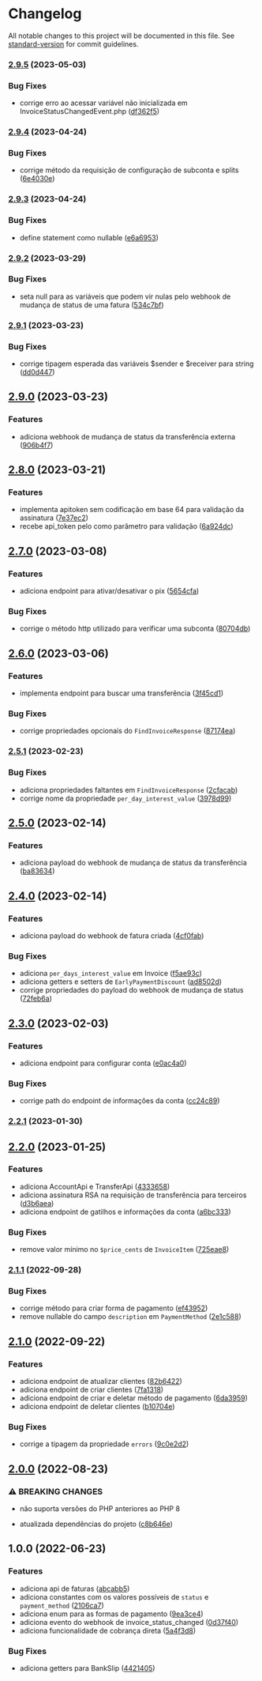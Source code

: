 # Changelog

All notable changes to this project will be documented in this file. See [standard-version](https://github.com/conventional-changelog/standard-version) for commit guidelines.

### [2.9.5](https://github.com/jetimob/iugu-sdk-php-laravel/compare/v2.9.4...v2.9.5) (2023-05-03)


### Bug Fixes

* corrige erro ao acessar variável não inicializada em InvoiceStatusChangedEvent.php ([df362f5](https://github.com/jetimob/iugu-sdk-php-laravel/commit/df362f529a1763e049f2cfa3351f296a2c136b78))

### [2.9.4](https://github.com/jetimob/iugu-sdk-php-laravel/compare/v2.9.3...v2.9.4) (2023-04-24)


### Bug Fixes

* corrige método da requisição de configuração de subconta e splits ([6e4030e](https://github.com/jetimob/iugu-sdk-php-laravel/commit/6e4030e65a61ea8162a2fa5ac1b391844018ebc9))

### [2.9.3](https://github.com/jetimob/iugu-sdk-php-laravel/compare/v2.9.2...v2.9.3) (2023-04-24)


### Bug Fixes

* define statement como nullable ([e6a6953](https://github.com/jetimob/iugu-sdk-php-laravel/commit/e6a69536ca501a7057c1f66d4f595139efdb3846))

### [2.9.2](https://github.com/jetimob/iugu-sdk-php-laravel/compare/v2.9.1...v2.9.2) (2023-03-29)


### Bug Fixes

* seta null para as variáveis que podem vir nulas pelo webhook de mudança de status de uma fatura ([534c7bf](https://github.com/jetimob/iugu-sdk-php-laravel/commit/534c7bf6b752d5799e4757c92984f05f9eb9811c))

### [2.9.1](https://github.com/jetimob/iugu-sdk-php-laravel/compare/v2.9.0...v2.9.1) (2023-03-23)


### Bug Fixes

* corrige tipagem esperada das variáveis $sender e $receiver para string ([dd0d447](https://github.com/jetimob/iugu-sdk-php-laravel/commit/dd0d4471421c2978e976e9c15cdc30a9601ce5a5))

## [2.9.0](https://github.com/jetimob/iugu-sdk-php-laravel/compare/v2.8.0...v2.9.0) (2023-03-23)


### Features

* adiciona webhook de mudança de status da transferência externa ([906b4f7](https://github.com/jetimob/iugu-sdk-php-laravel/commit/906b4f784cf1d0e69e052ef72039084be820be6b))

## [2.8.0](https://github.com/jetimob/iugu-sdk-php-laravel/compare/v2.7.0...v2.8.0) (2023-03-21)


### Features

* implementa apitoken sem codificação em base 64 para validação da assinatura ([7e37ec2](https://github.com/jetimob/iugu-sdk-php-laravel/commit/7e37ec26e931f912423da7c2bb5d0325295fc379))
* recebe api_token pelo como parãmetro para validação ([6a924dc](https://github.com/jetimob/iugu-sdk-php-laravel/commit/6a924dcf8abc0b57441088186ee75f29377d7840))

## [2.7.0](https://github.com/jetimob/iugu-sdk-php-laravel/compare/v2.6.0...v2.7.0) (2023-03-08)


### Features

* adiciona endpoint para ativar/desativar o pix ([5654cfa](https://github.com/jetimob/iugu-sdk-php-laravel/commit/5654cfa60087608cd8af2e98071e6f5011d47315))


### Bug Fixes

* corrige o método http utilizado para verificar uma subconta ([80704db](https://github.com/jetimob/iugu-sdk-php-laravel/commit/80704db1237d4f70d5797095ba221f26216460ff))

## [2.6.0](https://github.com/jetimob/iugu-sdk-php-laravel/compare/v2.5.1...v2.6.0) (2023-03-06)


### Features

* implementa endpoint para buscar uma transferência ([3f45cd1](https://github.com/jetimob/iugu-sdk-php-laravel/commit/3f45cd19dbd9c1b6dd4cdfa71376f01d2ef09b41))


### Bug Fixes

* corrige propriedades opcionais do `FindInvoiceResponse` ([87174ea](https://github.com/jetimob/iugu-sdk-php-laravel/commit/87174ead36cfb6e41100400d380773938cc436ce))

### [2.5.1](https://github.com/jetimob/iugu-sdk-php-laravel/compare/v2.5.0...v2.5.1) (2023-02-23)


### Bug Fixes

* adiciona propriedades faltantes em `FindInvoiceResponse` ([2cfacab](https://github.com/jetimob/iugu-sdk-php-laravel/commit/2cfacab3c79aad95526c27d9f0843a7ad61856ac))
* corrige nome da propriedade `per_day_interest_value` ([3978d99](https://github.com/jetimob/iugu-sdk-php-laravel/commit/3978d99c5cd49a6dc718ac530be113c6a6623c4e))

## [2.5.0](https://github.com/jetimob/iugu-sdk-php-laravel/compare/v2.4.0...v2.5.0) (2023-02-14)


### Features

* adiciona payload do webhook de mudança de status da transferência ([ba83634](https://github.com/jetimob/iugu-sdk-php-laravel/commit/ba83634e20f36d1d628fc1a3ff55fd8fe82ad386))

## [2.4.0](https://github.com/jetimob/iugu-sdk-php-laravel/compare/v2.3.0...v2.4.0) (2023-02-14)


### Features

* adiciona payload do webhook de fatura criada ([4cf0fab](https://github.com/jetimob/iugu-sdk-php-laravel/commit/4cf0fabb2dc1bc6e5bb53866592248bd88529694))


### Bug Fixes

* adiciona `per_days_interest_value` em Invoice ([f5ae93c](https://github.com/jetimob/iugu-sdk-php-laravel/commit/f5ae93ca075e2d2c274c8694e905ffb872187af9))
* adiciona getters e setters de `EarlyPaymentDiscount` ([ad8502d](https://github.com/jetimob/iugu-sdk-php-laravel/commit/ad8502da6a91324a1e14a93d07a44429b983219e))
* corrige propriedades do payload do webhook de mudança de status ([72feb6a](https://github.com/jetimob/iugu-sdk-php-laravel/commit/72feb6ae28ba5cf50bca495a23e18ad0846a0db8))

## [2.3.0](https://github.com/jetimob/iugu-sdk-php-laravel/compare/v2.2.1...v2.3.0) (2023-02-03)


### Features

* adiciona endpoint para configurar conta ([e0ac4a0](https://github.com/jetimob/iugu-sdk-php-laravel/commit/e0ac4a0f525c4b02f5c3163769abbafe0487bc55))


### Bug Fixes

* corrige path do endpoint de informações da conta ([cc24c89](https://github.com/jetimob/iugu-sdk-php-laravel/commit/cc24c89cfb59e632b07a5572370b7fdadc15f654))

### [2.2.1](https://github.com/jetimob/iugu-sdk-php-laravel/compare/v2.2.0...v2.2.1) (2023-01-30)

## [2.2.0](https://github.com/jetimob/iugu-sdk-php-laravel/compare/v2.1.1...v2.2.0) (2023-01-25)


### Features

* adiciona AccountApi e TransferApi ([4333658](https://github.com/jetimob/iugu-sdk-php-laravel/commit/433365866c16df72e3e6ba95c68421abc7a5fbb5))
* adiciona assinatura RSA na requisição de transferência para terceiros ([d3b6aea](https://github.com/jetimob/iugu-sdk-php-laravel/commit/d3b6aea56c94e4ae99f81f4f5bafb5d6b3575d5d))
* adiciona endpoint de gatilhos e informações da conta ([a6bc333](https://github.com/jetimob/iugu-sdk-php-laravel/commit/a6bc3335b562875422c861381775364ac4f588a2))


### Bug Fixes

* remove valor mínimo no `$price_cents` de `InvoiceItem` ([725eae8](https://github.com/jetimob/iugu-sdk-php-laravel/commit/725eae800dbb00ef673769cb74dedf25ba9479c8))

### [2.1.1](https://github.com/jetimob/iugu-sdk-php-laravel/compare/v2.1.0...v2.1.1) (2022-09-28)


### Bug Fixes

* corrige método para criar forma de pagamento ([ef43952](https://github.com/jetimob/iugu-sdk-php-laravel/commit/ef43952448f7780bfeb25001a10ab71f5e055332))
* remove nullable do campo `description` em `PaymentMethod` ([2e1c588](https://github.com/jetimob/iugu-sdk-php-laravel/commit/2e1c588fdc9092613f8efc3c34c942f0c309107c))

## [2.1.0](https://github.com/jetimob/iugu-sdk-php-laravel/compare/v2.0.0...v2.1.0) (2022-09-22)


### Features

* adiciona endpoint de atualizar clientes ([82b6422](https://github.com/jetimob/iugu-sdk-php-laravel/commit/82b642288820dc8b2a71a7e0834b5117da8c0df3))
* adiciona endpoint de criar clientes ([7fa1318](https://github.com/jetimob/iugu-sdk-php-laravel/commit/7fa13186f875fb48151dc73ae32cda236f776e77))
* adiciona endpoint de criar e deletar método de pagamento ([6da3959](https://github.com/jetimob/iugu-sdk-php-laravel/commit/6da39598def5141c720cd1bd84bad1618ffe001d))
* adiciona endpoint de deletar clientes ([b10704e](https://github.com/jetimob/iugu-sdk-php-laravel/commit/b10704e2ce69178e838e2f6ed490fe801e849d97))


### Bug Fixes

* corrige a tipagem da propriedade `errors` ([9c0e2d2](https://github.com/jetimob/iugu-sdk-php-laravel/commit/9c0e2d21f72311c1573e28800a602ce23d97688b))

## [2.0.0](https://github.com/jetimob/iugu-sdk-php-laravel/compare/v1.0.0...v2.0.0) (2022-08-23)


### ⚠ BREAKING CHANGES

* não suporta versões do PHP anteriores ao PHP 8

* atualizada dependências do projeto ([c8b646e](https://github.com/jetimob/iugu-sdk-php-laravel/commit/c8b646e9ea5e458fe7553de8c9c90e58a8c7f4e1))

## 1.0.0 (2022-06-23)


### Features

* adiciona api de faturas ([abcabb5](https://github.com/jetimob/iugu-sdk-php-laravel/commit/abcabb5c66cff325759faa1736879b5fb3343a7d))
* adiciona constantes com os valores possíveis de `status` e `payment_method` ([2106ca7](https://github.com/jetimob/iugu-sdk-php-laravel/commit/2106ca7b01d292cfdd2879e512d9d8bbcc1327f1))
* adiciona enum para as formas de pagamento ([9ea3ce4](https://github.com/jetimob/iugu-sdk-php-laravel/commit/9ea3ce4bd10fc39145b0932e090e19d05b18d38a))
* adiciona evento do webhook de invoice_status_changed ([0d37f40](https://github.com/jetimob/iugu-sdk-php-laravel/commit/0d37f40a1fa1cbeecc0b390ddba80557de0420b2))
* adiciona funcionalidade de cobrança direta ([5a4f3d8](https://github.com/jetimob/iugu-sdk-php-laravel/commit/5a4f3d822c694fa52482996fecce1f1e45a6bc4b))


### Bug Fixes

* adiciona getters para BankSlip ([4421405](https://github.com/jetimob/iugu-sdk-php-laravel/commit/4421405eb8b28b2783a7c9035f2aedc9862b6d82))
